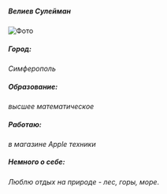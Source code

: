 ##### _Велиев Сулейман_

![Фото](https://lh3.googleusercontent.com/pw/ABLVV87u_CWoxF9VrktTwpE-g76WPXLFu40bgkugyvp9bgwrBycktRvKfjEWWtWTDSQw3V5Rlwu1CnssFqSvi-7SQcblixT09BTOHPx4XZ0Sb94r6AoTZKHorSGcUo9iwzY8ffFZ6BAZq7daYWZQmPhzor-ZJnBfnZL6R-A3PPOFS4cN2bltxlOBUlTzCgWHFeOPiv0hle5yRgZMVhp9zoaEqCWw2pZ5mxyxdTgZgdzJ17HQeJ_kryRQ5NlqTPdVKKhf-5IO23lUmzg9qAoB0O2vSO8v7_-B9hsdqYQrC2fUjQXJzbyEFHl3NJIaBkWTKkp4--Ed55B9meN41JGgbapWvhRFW-W7URr50o2z2VxJKw87B9H0C5CXNwRHfz31FXD1qOeK4KoUHioe19fSdMjAFCzSwAhY8XhDr4p5-Q3SOTs9nJ8JxMKzPoI_BhiyGIkYq3xNwnMXE8-3wAx8IAsWTs4GcFluBaNy_G8mfA4MFtUlknQyoU58bB4DPEfxiq4hJ_yURRVk1b_TxCpWboQ3o8aYy3hCOW-H1teROQbD7yNNNqFlxRf3vVzNzA8OyIr9uHLvrPcwtzZ-lpI5cgxMaqU6muS7GTX6R8YJCUozuTjy8iDkoJqspNxT846riDSUqelPPxTNBNAEZIspRDWuCElH0fz_gQfwfwclc3_H5acCBOtMvRCpBDtqqcawVuyOBVUb1At5HzZjYktm1_DeYXD_p4DlRFTpcpZjyG6gxfgiybtFlciE31wA7hv3gT3ytcoygHsHCB12sbqPbmgyusbOK4_lrZAmPUvslhNs156UVuRqKyzPmGl09WlPEApX2ycllxE4OyFwUiOlTXKwg4qJ6HjzGV9i7KYpWINhaasX_UMhDFGV48SJPRPXOcsKv6FZu54=w923-h1230-s-no-gm?authuser=0)

##### ***Город:***
*Симферополь*

#####  ***Образование***:
*высшее математическое*

##### ***Работаю:***
*в магазине Apple техники*

##### ***Немного о себе***:
*Люблю отдых на природе - лес, горы, море*.